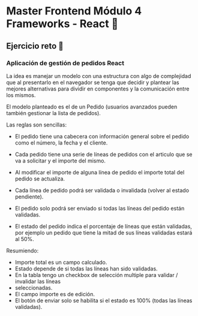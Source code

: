 # Master Frontend Módulo 4 Frameworks - React :lemon:

## Ejercicio reto :muscle:

### Aplicación de gestión de pedidos React

La idea es manejar un modelo con una estructura con algo de complejidad que al presentarlo en el
navegador se tenga que decidir y plantear las mejores alternativas para dividir en componentes y la
comunicación entre los mismos.

El modelo planteado es el de un Pedido (usuarios avanzados pueden también gestionar la lista de
pedidos).

Las reglas son sencillas:

 - El pedido tiene una cabecera con información general sobre el pedido como el número, la fecha y
el cliente.

 - Cada pedido tiene una serie de líneas de pedidos con el articulo que se va a solicitar y el importe
del mismo.

 - Al modificar el importe de alguna línea de pedido el importe total del pedido se actualiza.

 - Cada línea de pedido podrá ser validada o invalidada (volver al estado pendiente).

 - El pedido solo podrá ser enviado si todas las líneas del pedido están validadas.

 - El estado del pedido indica el porcentaje de líneas que están validadas, por ejemplo un pedido que
tiene la mitad de sus líneas validadas estará al 50%.

Resumiendo:

 - Importe total es un campo calculado.
 - Estado depende de si todas las líneas han sido validadas.
 - En la tabla tengo un checkbox de selección multiple para validar / invalidar las líneas
 - seleccionadas.
 - El campo importe es de edición.
 - El botón de enviar solo se habilita si el estado es 100% (todas las líneas validadas).